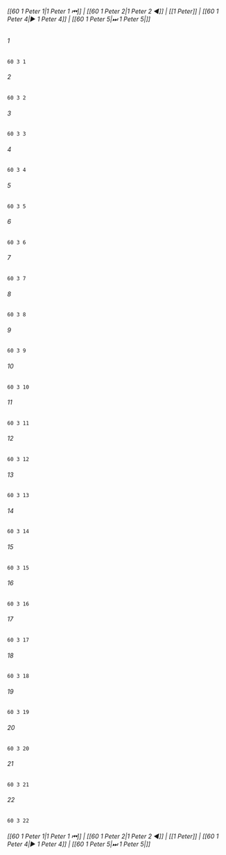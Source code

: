 
###### [[60 1 Peter 1|1 Peter 1 ⏮]] | [[60 1 Peter 2|1 Peter 2 ◀]] | [[1 Peter]] | [[60 1 Peter 4|▶ 1 Peter 4]] | [[60 1 Peter 5|⏭ 1 Peter 5|]]

###### 1
``` verse
60 3 1 
```
###### 2
``` verse
60 3 2 
```
###### 3
``` verse
60 3 3 
```
###### 4
``` verse
60 3 4 
```
###### 5
``` verse
60 3 5 
```
###### 6
``` verse
60 3 6 
```
###### 7
``` verse
60 3 7 
```
###### 8
``` verse
60 3 8 
```
###### 9
``` verse
60 3 9 
```
###### 10
``` verse
60 3 10 
```
###### 11
``` verse
60 3 11 
```
###### 12
``` verse
60 3 12 
```
###### 13
``` verse
60 3 13 
```
###### 14
``` verse
60 3 14 
```
###### 15
``` verse
60 3 15 
```
###### 16
``` verse
60 3 16 
```
###### 17
``` verse
60 3 17 
```
###### 18
``` verse
60 3 18 
```
###### 19
``` verse
60 3 19 
```
###### 20
``` verse
60 3 20 
```
###### 21
``` verse
60 3 21 
```
###### 22
``` verse
60 3 22 
```

###### [[60 1 Peter 1|1 Peter 1 ⏮]] | [[60 1 Peter 2|1 Peter 2 ◀]] | [[1 Peter]] | [[60 1 Peter 4|▶ 1 Peter 4]] | [[60 1 Peter 5|⏭ 1 Peter 5|]]

